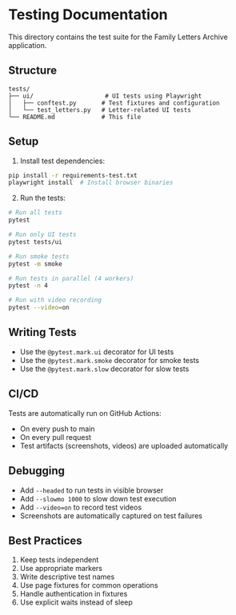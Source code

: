 # Testing Documentation

This directory contains the test suite for the Family Letters Archive application.

## Structure

```
tests/
├── ui/                    # UI tests using Playwright
│   ├── conftest.py       # Test fixtures and configuration
│   └── test_letters.py   # Letter-related UI tests
└── README.md             # This file
```

## Setup

1. Install test dependencies:
```bash
pip install -r requirements-test.txt
playwright install  # Install browser binaries
```

2. Run the tests:
```bash
# Run all tests
pytest

# Run only UI tests
pytest tests/ui

# Run smoke tests
pytest -m smoke

# Run tests in parallel (4 workers)
pytest -n 4

# Run with video recording
pytest --video=on
```

## Writing Tests

- Use the `@pytest.mark.ui` decorator for UI tests
- Use the `@pytest.mark.smoke` decorator for smoke tests
- Use the `@pytest.mark.slow` decorator for slow tests

## CI/CD

Tests are automatically run on GitHub Actions:
- On every push to main
- On every pull request
- Test artifacts (screenshots, videos) are uploaded automatically

## Debugging

- Add `--headed` to run tests in visible browser
- Add `--slowmo 1000` to slow down test execution
- Add `--video=on` to record test videos
- Screenshots are automatically captured on test failures

## Best Practices

1. Keep tests independent
2. Use appropriate markers
3. Write descriptive test names
4. Use page fixtures for common operations
5. Handle authentication in fixtures
6. Use explicit waits instead of sleep
